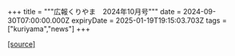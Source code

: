 +++
title = """広報くりやま　2024年10月号"""
date = 2024-09-30T07:00:00.000Z
expiryDate = 2025-01-19T19:15:03.703Z
tags = ["kuriyama","news"]
+++


[[source]](https://www.town.kuriyama.hokkaido.jp/site/koho/28927.html)
